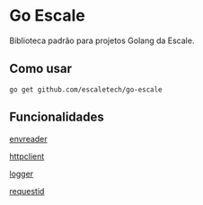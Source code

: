 # Go Escale

Biblioteca padrão para projetos Golang da Escale.

## Como usar
```
go get github.com/escaletech/go-escale
```

## Funcionalidades
[envreader](./docs/envreader.md)

[httpclient](./docs/httpclient.md)

[logger](./docs/logger.md)

[requestid](./docs/requestid.md)
